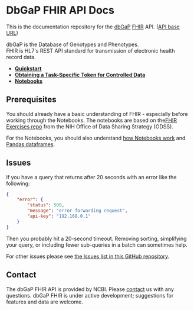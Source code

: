 # DbGaP FHIR API Docs

This is the documentation repository for the [dbGaP](https://www.ncbi.nlm.nih.gov/gap/) [FHIR](https://hl7.org/fhir/) API. ([API base URL](http://dbgap-api.ncbi.nlm.nih.gov/fhir/x1))

dbGaP is the Database of Genotypes and Phenotypes.<br/>
FHIR is HL7's REST API standard for transmission of electronic health record data.  

- [**Quickstart**](quickstart.md)
- [**Obtaining a Task-Specific Token for Controlled Data**](obtaining_a_token.md)
- [**Notebooks**](jupyter)


## Prerequisites

You should already have a basic understanding of FHIR - especially
before working through the Notebooks. The notebooks are based on the[FHIR Exercises
repo](https://github.com/NIH-ODSS/fhir-exercises) from the NIH Office of Data Sharing Strategy (ODSS).

For the Notebooks, you should also understand [how Notebooks
work](https://jupyter-notebook.readthedocs.io/) and [Pandas
dataframes](https://pandas.pydata.org/docs/user_guide/dsintro.html#dataframe).

## Issues

If you have a query that returns after 20 seconds with an error like the following:
```json
{
	"error": {
		"status": 500,
		"message": "error forwarding request",
		"api-key": "192.168.0.1"
	}
}
```
Then you probably hit a 20-second timeout. Removing sorting, simplifying your query, or including fewer
sub-queries in a batch can sometimes help.

For other issues please see [the Issues list in this GitHub repository](https://github.com/ncbi/DbGaP-FHIR-API-Docs/issues).

## Contact 
The dbGaP FHIR API is provided by NCBI. Please [contact](https://dbgap.ncbi.nlm.nih.gov/aa/wga.cgi?page=email&filter=from&from=login) us with any questions.
dbGaP FHIR is under active development; suggestions for features and data are welcome. 
